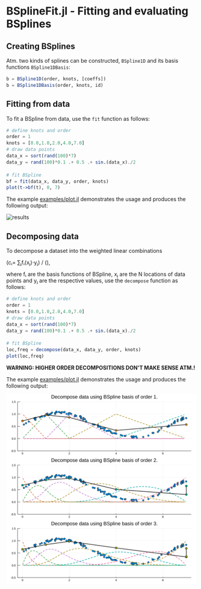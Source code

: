 # BSplineFit.jl - Fitting and evaluating BSplines

## Creating BSplines
Atm. two kinds of splines can be constructed, `BSpline1D` and its basis functions `BSpline1DBasis`:
```julia
b = BSpline1D(order, knots, [coeffs])
b = BSpline1DBasis(order, knots, id)
```

## Fitting from data
To fit a BSpline from data, use the `fit` function as follows:
```julia
# define knots and order
order = 1
knots = [0.0,1.0,2.0,4.0,7.0]
# draw data points
data_x = sort(rand(100)*7)
data_y = rand(100)*0.1 .+ 0.5 .+ sin.(data_x)./2

# fit BSpline
bf = fit(data_x, data_y, order, knots)
plot(t->bf(t), 0, 7)
```

The example [examples/plot.jl](examples/fit.jl) demonstrates the usage and produces the following output:

![results](examples/plot.jl)

## Decomposing data
To decompose a dataset into the weighted linear combinations 

(cᵢ= ∑ⱼfᵢ(xⱼ)⋅yⱼ) / (),  

where fᵢ are the basis
functions of BSpline, xⱼ are the N locations of data points and yⱼ are the respective values,
 use the `decompose` function as follows:
```julia
# define knots and order
order = 1
knots = [0.0,1.0,2.0,4.0,7.0]
# draw data points
data_x = sort(rand(100)*7)
data_y = rand(100)*0.1 .+ 0.5 .+ sin.(data_x)./2

# fit BSpline
loc,freq = decompose(data_x, data_y, order, knots)
plot(loc,freq)
```

**WARNING: HIGHER ORDER DECOMPOSITIONS DON'T MAKE SENSE ATM.!**

The example [examples/plot.jl](examples/decompose.jl) demonstrates the usage and produces the following output:

![results](examples/decompose.svg)
